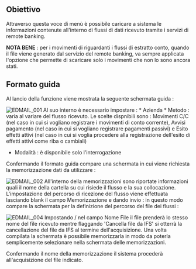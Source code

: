 ## Obiettivo

Attraverso questa voce di menù è possibile caricare a sistema le informazioni contenute all'interno di flussi di dati ricevuto tramite i servizi di remote banking.

**NOTA BENE** :  per i movimenti di riguardanti i flussi di estratto conto, quando il file viene generato dal servizio del remote banking, va sempre applicata l'opzione che permette di scaricare solo i movimenti che non lo sono ancora stati.

## Formato guida

Al lancio della funzione viene mostrata la seguente schermata guida : 

![EDMAIL_001](http://localhost:3000/immagini/MBDOC_OGG-P_EDAP00/EDMAIL_001.png)
Al suo interno è necessario impostare : 
 \* Azienda
 \* Metodo :  varia al variare del flusso ricevuto. Le scelte dispnibili sono :  Movimenti C/C (nel caso in cui si vogliano registrare i movimenti di conto corrente), Avvisi pagamento (nel caso in cui si vogliano registrare pagamenti passivi) e  Esito effetti attivi (nel caso in cui si voglia procedere alla registrazione dell'esito di effetti attivi come riba o cambiali)
-  Modalità :  è disponibile solo l'interrogazione

Confermando il formato guida compare una schermata in cui viene richiesta la memorizzazione dati da utilizzare : 

![EDMAIL_002](http://localhost:3000/immagini/MBDOC_OGG-P_EDAP00/EDMAIL_002.png)
All'interno della memorizzazioni sono riportate informazioni quali il nome della cartella su cui risiede il flusso e la sua collocazione.
L'impostazione del percorso di ricezione del flusso viene effettuata lasciando blank il campo Memorizzazione e dando invio :  in questo modo compare la schermata per la definizione del percorso del file dei flussi : 

![EDMAIL_004](http://localhost:3000/immagini/MBDOC_OGG-P_EDAP00/EDMAIL_004.png)
Impostando / nel campo Nome File il file prenderà lo stesso nome del file ricevuto mentre flaggando 'Cancella file da IFS' si otterrà la cancellazione del file da IFS al termine dell'acquisizione.
Una volta compilata la schermata è possibile memorizzarla in modo da poterla semplicemente selezionare nella schermata delle memorizzazioni.


Confermando il nome della memorizzazione il sistema procederà all'acquisizione del file indicato.



